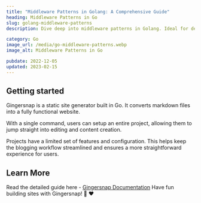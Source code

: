```yaml
---
title: "Middleware Patterns in Golang: A Comprehensive Guide"
heading: Middleware Patterns in Go
slug: golang-middleware-patterns
description: Dive deep into middleware patterns in Golang. Ideal for developers looking to enhance their understanding and optimize their Go middleware strategy.

category: Go
image_url: /media/go-middleware-patterns.webp
image_alt: Middleware Patterns in Go

pubdate: 2022-12-05
updated: 2023-02-15
---
```


## Getting started

Gingersnap is a static site generator built in Go. It converts markdown files into a fully functional website.

With a single command, users can setup an entire project, allowing them to jump straight into editing and content creation.

Projects have a limited set of features and configuration. This helps keep the blogging workflow streamlined and ensures a more straightforward experience for users.

## Learn More

Read the detailed guide here - [Gingersnap Documentation](/docs/)
Have fun building sites with Gingersnap! 🍪 ❤️
